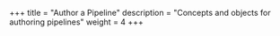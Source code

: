 +++
title = "Author a Pipeline"
description = "Concepts and objects for authoring pipelines"
weight = 4
+++
